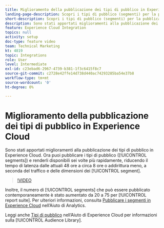 ```yaml
---
title: Miglioramento della pubblicazione dei tipi di pubblico in Experience Cloud
landing-page-description: Scopri i tipi di pubblico (segmenti) per la pubblicazione e rendili disponibili più rapidamente che mai.
short-description: Scopri i tipi di pubblico (segmenti) per la pubblicazione e rendili disponibili più rapidamente che mai.
description: Sono stati apportati miglioramenti alla pubblicazione dei tipi di pubblico in Experience Cloud. Ora puoi pubblicare i tipi di pubblico (segmenti) e renderli disponibili sei volte più rapidamente, riducendo il tempo di latenza dalle attuali 48 ore a circa 8 ore, o addirittura meno a seconda del traffico e delle dimensioni dei segmenti.
feature: Experience Cloud Integration
topics: null
activity: setup
doc-type: feature video
team: Technical Marketing
kt: 4819
topic: Integrations
role: User
level: Intermediate
exl-id: c23ebad6-2967-4739-b381-1f3c6415f8c7
source-git-commit: c2728e42ffe14d738d440ac74293285ba54e37b8
workflow-type: tm+mt
source-wordcount: '0'
ht-degree: 0%

---
```


# Miglioramento della pubblicazione dei tipi di pubblico in Experience Cloud

Sono stati apportati miglioramenti alla pubblicazione dei tipi di pubblico in Experience Cloud. Ora puoi pubblicare i tipi di pubblico ([!UICONTROL segments]) e renderli disponibili sei volte più rapidamente, riducendo il tempo di latenza dalle attuali 48 ore a circa 8 ore o addirittura meno, a seconda del traffico e delle dimensioni dei [!UICONTROL segment].

>[!VIDEO](https://video.tv.adobe.com/v/36961/?quality=12&learn=on&captions=ita)

Inoltre, il numero di [!UICONTROL segments] che può essere pubblicato contemporaneamente è stato aumentato da 20 a 75 per [!UICONTROL report suite].
Per ulteriori informazioni, consulta [Pubblicare i segmenti in Experience Cloud](https://experienceleague.adobe.com/docs/analytics/components/segmentation/segmentation-workflow/seg-publish.html?lang=it) nell’Aiuto di Analytics.

Leggi anche [Tipi di pubblico](https://experienceleague.adobe.com/docs/core-services/interface/audiences/audience-library.html?lang=it) nell’Aiuto di Experience Cloud per informazioni sulla [!UICONTROL Audience Library].
